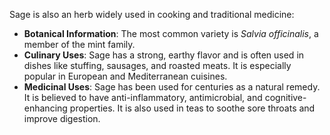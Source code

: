 Sage is also an herb widely used in cooking and traditional medicine:
- **Botanical Information**: The most common variety is *Salvia officinalis*, a member of the mint family.
- **Culinary Uses**: Sage has a strong, earthy flavor and is often used in dishes like stuffing, sausages, and roasted meats. It is especially popular in European and Mediterranean cuisines.
- **Medicinal Uses**: Sage has been used for centuries as a natural remedy. It is believed to have anti-inflammatory, antimicrobial, and cognitive-enhancing properties. It is also used in teas to soothe sore throats and improve digestion.
